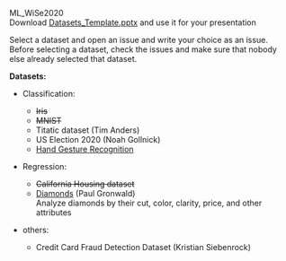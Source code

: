 ML_WiSe2020  
Download [Datasets_Template.pptx](Datasets_Template.pptx) and use it for your presentation  

Select a dataset and open an issue and write your choice as an issue.
Before selecting a dataset, check the issues and make sure that nobody else already selected that dataset.


**Datasets:**
- Classification:
    - ~~Iris~~
    - ~~MNIST~~
    - Titatic dataset (Tim Anders)
    - US Election 2020 (Noah Gollnick)
    - [Hand Gesture Recognition](https://www.kaggle.com/gti-upm/leapgestrecog)

- Regression:
    - ~~California Housing dataset~~ 
    - [Diamonds](https://www.kaggle.com/shivam2503/diamonds) (Paul Gronwald)  
                Analyze diamonds by their cut, color, clarity, price, and other attributes 
- others:
    - Credit Card Fraud Detection Dataset (Kristian Siebenrock)
